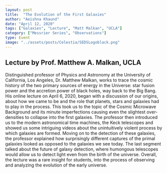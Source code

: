```yaml
---
layout: post
title:  "The Evolution of the First Galaxies"
author: "Aeishna Khaund"
date: "April 12, 2020"
tags: ["Galaxies", "Lecture", "Matt Malkan", "UCLA"]
category: ["Messrier Series", "Observations"]
type: Event
image: "../assets/posts/Celestia/SEDSLogoblack.png"
---
```


## Lecture by Prof. Matthew A. Malkan, UCLA

Distinguished professor of Physics and Astronomy at the University of California, Los Angeles, Dr. Matthew Malkan, works to trace the cosmic history of the two primary sources of energy in the Universe: star fusion power and the accretion power  of black holes, way back to the Big Bang. His online lecture on April 6, 2020, began with a discussion of our origins, about how we came to be and the role that planets, stars and galaxies had to play in the process. This took us to the topic of the Cosmic Microwave Background and its minute imperfections causing even the slightest over-densities to collapse into the first galaxies. The professor then introduced us to the modern astronomical time machines, the Keck telescopes and showed us some intriguing videos about the unintuitively violent process by which galaxies are formed. Moving on to the detection of these galaxies, the professor explained how surprisingly different captures of the primal galaxies looked as opposed to the galaxies we see today. The last segment talked about the future of galaxy detection, where humongous telescopes would allow us to detect light even from the birth of the universe. Overall, the lecture was a rare insight for students, into the process of observing and analyzing the evolution of the early universe.
